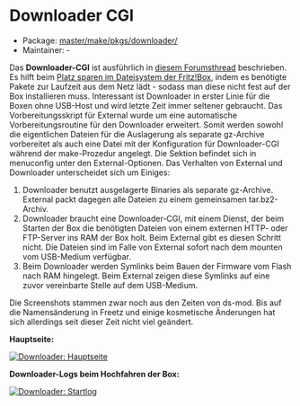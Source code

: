 # Downloader CGI
  - Package: [master/make/pkgs/downloader/](https://github.com/Freetz-NG/freetz-ng/tree/master/make/pkgs/downloader/)
  - Maintainer: -

Das **Downloader-CGI** ist ausführlich in [diesem
Forumsthread](http://www.ip-phone-forum.de/showthread.php?t=134934)
beschrieben. Es hilft beim [Platz sparen im Dateisystem der
Fritz!Box](http://wiki.ip-phone-forum.de/software:ds-mod:development:platz_sparen),
indem es benötigte Pakete zur Laufzeit aus dem Netz lädt - sodass man
diese nicht fest auf der Box installieren muss. Interessant ist
Downloader in erster Linie für die Boxen ohne USB-Host und wird letzte
Zeit immer seltener gebraucht.
Das Vorbereitungsskript für External wurde um eine automatische
Vorbereitungsroutine für den Downloader erweitert. Somit werden sowohl
die eigentlichen Dateien für die Auslagerung als separate gz-Archive
vorbereitet als auch eine Datei mit der Konfiguration für Downloader-CGI
während der make-Prozedur angelegt. Die Sektion befindet sich in
menuconfig unter den External-Optionen.
Das Verhalten von External und Downloader unterscheidet sich um
Einiges:

1.  Downloader benutzt ausgelagerte Binaries als separate gz-Archive.
    External packt dagegen alle Dateien zu einem gemeinsamen
    tar.bz2-Archiv.
2.  Downloader braucht eine Downloader-CGI, mit einem Dienst, der beim
    Starten der Box die benötigten Dateien von einem externen HTTP- oder
    FTP-Server ins RAM der Box holt. Beim External gibt es diesen
    Schritt nicht. Die Dateien sind im Falle von External sofort nach
    dem mounten vom USB-Medium verfügbar.
3.  Beim Downloader werden Symlinks beim Bauen der Firmware vom Flash
    nach RAM hingelegt. Beim External zeigen diese Symlinks auf eine
    zuvor vereinbarte Stelle auf dem USB-Medium.

Die Screenshots stammen zwar noch aus den Zeiten von ds-mod. Bis auf die
Namensänderung in Freetz und einige kosmetische Änderungen hat sich
allerdings seit dieser Zeit nicht viel geändert.

**Hauptseite:**

[![Downloader: Hauptseite](../screenshots/18_md.jpg)](../screenshots/18.jpg)

**Downloader-Logs beim Hochfahren der Box:**

[![Downloader: Startlog](../screenshots/19_md.jpg)](../screenshots/19.jpg)

